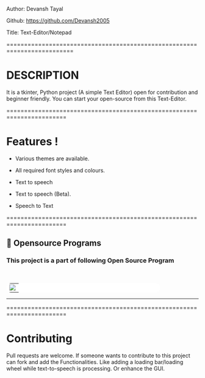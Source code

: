 Author: Devansh Tayal

Github: https://github.com/Devansh2005

Title: Text-Editor/Notepad

=========================================================================

# DESCRIPTION

It is a tkinter, Python project (A simple Text Editor) open for contribution and beginner friendly.
You can start your open-source from this Text-Editor.

=======================================================================

# Features !

- Various themes are available.
- All required font styles and colours.

- Text to speech
- Text to speech (Beta).
- Speech to Text

=======================================================================

## 📌 Opensource Programs

### This project is a part of following Open Source Program
<br>

<table style="width:80%;background-color:white;border-radius:30px;">
    <tr>
  <td>
<center>
  <a href="https://letsgrowmore.in/projects/"><img src="https://letsgrowmore.in/wp-content/uploads/2021/05/cropped-growmore-removebg-preview.png"></img></a>
  </center>
  </td>
  </tr>
</table>
    <hr>

=======================================================================

# Contributing
Pull requests are welcome. If someone wants to contribute to this project can fork and add the Functionalities. Like adding a loading bar/loading wheel while text-to-speech is processing. Or enhance the GUI.


